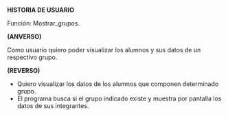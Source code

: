 **HISTORIA DE USUARIO**

Función: Mostrar_grupos.

**(ANVERSO)**

Como usuario quiero poder visualizar los alumnos y sus datos de un respectivo grupo.

**(REVERSO)**

- Quiero visualizar los datos de los alumnos que componen determinado grupo.
- El programa busca si el grupo indicado existe y muestra por pantalla los datos
  de sus integrantes.
